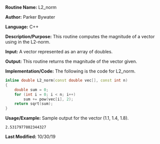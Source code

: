 **Routine Name:** L2\_norm 

**Author:** Parker Bywater

**Language:** C++

**Description/Purpose:** This routine computes the magnitude of a vector using in the L2-norm. 

**Input:** A vector represented as an array of doubles.  
 
**Output:** This routine returns the magnitude of the vector given.  

**Implementation/Code:** The following is the code for L2\_norm. 
   
```C++ 
inline double L2_norm(const double vec[], const int n) 
{
    double sum = 0;
    for (int i = 0; i < n; i++)
        sum += pow(vec[i], 2);
    return sqrt(sum);
}
```

**Usage/Example:** Sample output for the vector (1.1, 1.4, 1.8). 
	
	2.5317977802344327

**Last Modified:** 10/30/19
